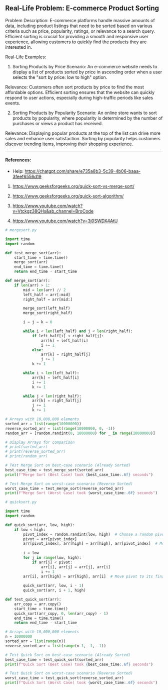 ## Real-Life Problem: E-commerce Product Sorting
Problem Description:
E-commerce platforms handle massive amounts of data, including product listings that need to be sorted based on various criteria such as price, popularity, ratings, or relevance to a search query. Efficient sorting is crucial for providing a smooth and responsive user experience, allowing customers to quickly find the products they are interested in.

Real-Life Examples:
1. Sorting Products by Price
Scenario:
An e-commerce website needs to display a list of products sorted by price in ascending order when a user selects the "sort by price: low to high" option.

Relevance:
Customers often sort products by price to find the most affordable options. Efficient sorting ensures that the website can quickly respond to user actions, especially during high-traffic periods like sales events.

2. Sorting Products by Popularity
Scenario:
An online store wants to sort products by popularity, where popularity is determined by the number of purchases or views a product has received.

Relevance:
Displaying popular products at the top of the list can drive more sales and enhance user satisfaction. Sorting by popularity helps customers discover trending items, improving their shopping experience.

<hr>

#### References:
- Help: https://chatgpt.com/share/e735a8b3-5c39-4b06-baaa-3feef6556d19

1. https://www.geeksforgeeks.org/quick-sort-vs-merge-sort/
2. https://www.geeksforgeeks.org/quick-sort-algorithm/

1. https://www.youtube.com/watch?v=Vtckgz38QHs&ab_channel=BroCode
2. https://www.youtube.com/watch?v=3j0SWDX4AtU


```python
# mergesort.py

import time
import random

def test_merge_sort(arr):
    start_time = time.time()
    merge_sort(arr)
    end_time = time.time()
    return end_time - start_time

def merge_sort(arr):
    if len(arr) > 1:
        mid = len(arr) // 2
        left_half = arr[:mid]
        right_half = arr[mid:]

        merge_sort(left_half)
        merge_sort(right_half)

        i = j = k = 0

        while i < len(left_half) and j < len(right_half):
            if left_half[i] < right_half[j]:
                arr[k] = left_half[i]
                i += 1
            else:
                arr[k] = right_half[j]
                j += 1
            k += 1

        while i < len(left_half):
            arr[k] = left_half[i]
            i += 1
            k += 1

        while j < len(right_half):
            arr[k] = right_half[j]
            j += 1
            k += 1

# Arrays with 10,000,000 elements
sorted_arr = list(range(10000000))
reverse_sorted_arr = list(range(10000000, 0, -1))
random_arr = [random.randint(0, 10000000) for _ in range(10000000)]

# Display Arrays for comparison
# print(sorted_arr)
# print(reverse_sorted_arr)
# print(random_arr)

# Test Merge Sort on best-case scenario (Already Sorted)
best_case_time = test_merge_sort(sorted_arr)
print(f"Merge Sort (Best Case) took {best_case_time:.6f} seconds")

# Test Merge Sort on worst-case scenario (Reverse Sorted)
worst_case_time = test_merge_sort(reverse_sorted_arr)
print(f"Merge Sort (Worst Case) took {worst_case_time:.6f} seconds")
```


```python
# quicksort.py

import time
import random

def quick_sort(arr, low, high):
    if low < high:
        pivot_index = random.randint(low, high)  # Choose a random pivot index
        pivot = arr[pivot_index]
        arr[pivot_index], arr[high] = arr[high], arr[pivot_index]  # Move pivot to the end
        
        i = low
        for j in range(low, high):
            if arr[j] < pivot:
                arr[i], arr[j] = arr[j], arr[i]
                i += 1
        arr[i], arr[high] = arr[high], arr[i]  # Move pivot to its final position
        
        quick_sort(arr, low, i - 1)
        quick_sort(arr, i + 1, high)

def test_quick_sort(arr):
    arr_copy = arr.copy()
    start_time = time.time()
    quick_sort(arr_copy, 0, len(arr_copy) - 1)
    end_time = time.time()
    return end_time - start_time

# Arrays with 10,000,000 elements
n = 10000000
sorted_arr = list(range(n))
reverse_sorted_arr = list(range(n-1, -1, -1))

# Test Quick Sort on best-case scenario (Already Sorted)
best_case_time = test_quick_sort(sorted_arr)
print(f"Quick Sort (Best Case) took {best_case_time:.6f} seconds")

# Test Quick Sort on worst-case scenario (Reverse Sorted)
worst_case_time = test_quick_sort(reverse_sorted_arr)
print(f"Quick Sort (Worst Case) took {worst_case_time:.6f} seconds")



```
